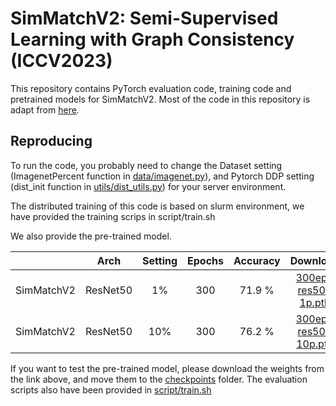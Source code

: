 # SimMatchV2: Semi-Supervised Learning with Graph Consistency (ICCV2023)

This repository contains PyTorch evaluation code, training code and pretrained models for SimMatchV2. Most of the code in this repository is adapt from [here](https://github.com/mingkai-zheng/simmatch/tree/main).

<!-- For details see [SimMatch: Semi-supervised Learning with Similarity Matching](https://arxiv.org/abs/2203.06915) by Mingkai Zheng, Shan You, Fei Wang, Chen Qian, and Chang Xu -->

## Reproducing
To run the code, you probably need to change the Dataset setting (ImagenetPercent function in [data/imagenet.py](data/imagenet.py)), and Pytorch DDP setting (dist_init function in [utils/dist_utils.py](utils/dist_utils.py)) for your server environment.

The distributed training of this code is based on slurm environment, we have provided the training scrips in script/train.sh

We also provide the pre-trained model. 

|          |Arch | Setting | Epochs  | Accuracy | Download  |
|----------|:----:|:---:|:---:|:---:|:---:|
|  SimMatchV2 | ResNet50 | 1% | 300  | 71.9 % | [300ep-res50-1p.pth](https://drive.google.com/file/d/1ZAt0ppIuhwbuY7S-cEVKocMbv5m75QiL/view?usp=sharing) |
|  SimMatchV2 | ResNet50 | 10% | 300  | 76.2 % | [300ep-res50-10p.pth](https://drive.google.com/file/d/1L3l0nJ8owz71zkN2BHS-Bv_LXFJMxsBR/view?usp=sharing) |

If you want to test the pre-trained model, please download the weights from the link above, and move them to the [checkpoints](checkpoints) folder. The evaluation scripts also have been provided in [script/train.sh](script/train.sh)

<!-- 
## Citation
If you find that SimMatch interesting and help your research, please consider citing it:
```
@InProceedings{Zheng_2022_CVPR,
    author    = {Zheng, Mingkai and You, Shan and Huang, Lang and Wang, Fei and Qian, Chen and Xu, Chang},
    title     = {SimMatch: Semi-Supervised Learning With Similarity Matching},
    booktitle = {Proceedings of the IEEE/CVF Conference on Computer Vision and Pattern Recognition (CVPR)},
    month     = {June},
    year      = {2022},
    pages     = {14471-14481}
}
``` -->
